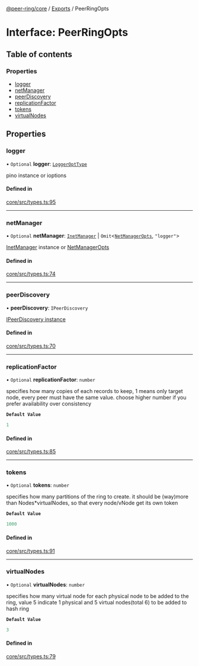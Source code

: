[@peer-ring/core](../README.md) / [Exports](../modules.md) / PeerRingOpts

# Interface: PeerRingOpts

## Table of contents

### Properties

- [logger](PeerRingOpts.md#logger)
- [netManager](PeerRingOpts.md#netmanager)
- [peerDiscovery](PeerRingOpts.md#peerdiscovery)
- [replicationFactor](PeerRingOpts.md#replicationfactor)
- [tokens](PeerRingOpts.md#tokens)
- [virtualNodes](PeerRingOpts.md#virtualnodes)

## Properties

### logger

• `Optional` **logger**: [`LoggerOptType`](../modules.md#loggeropttype)

pino instance or ioptions

#### Defined in

[core/src/types.ts:95](https://github.com/mahendraHegde/peer-ring/blob/a34a79cc00dcfece3dd7053087438426a58bff61/packages/core/src/types.ts#L95)

___

### netManager

• `Optional` **netManager**: [`InetManager`](InetManager.md) \| `Omit`\<[`NetManagerOpts`](NetManagerOpts.md), ``"logger"``\>

[InetManager](InetManager.md) instance or [NetManagerOpts](NetManagerOpts.md)

#### Defined in

[core/src/types.ts:74](https://github.com/mahendraHegde/peer-ring/blob/a34a79cc00dcfece3dd7053087438426a58bff61/packages/core/src/types.ts#L74)

___

### peerDiscovery

• **peerDiscovery**: `IPeerDiscovery`

[IPeerDiscovery instance](https://github.com/mahendraHegde/peer-ring/packages/discovery/docs/interfaces/IPeerDiscovery.md)

#### Defined in

[core/src/types.ts:70](https://github.com/mahendraHegde/peer-ring/blob/a34a79cc00dcfece3dd7053087438426a58bff61/packages/core/src/types.ts#L70)

___

### replicationFactor

• `Optional` **replicationFactor**: `number`

specifies how many copies of each records to keep, 1 means only target node, every peer must have the same value.
choose higher number if you prefer availability over consistency

**`Default Value`**

```ts
1
```

#### Defined in

[core/src/types.ts:85](https://github.com/mahendraHegde/peer-ring/blob/a34a79cc00dcfece3dd7053087438426a58bff61/packages/core/src/types.ts#L85)

___

### tokens

• `Optional` **tokens**: `number`

specifies how many partitions of the ring to create.
it should be (way)more than Nodes*virtualNodes, so that every node/vNode get its own token

**`Default Value`**

```ts
1000
```

#### Defined in

[core/src/types.ts:91](https://github.com/mahendraHegde/peer-ring/blob/a34a79cc00dcfece3dd7053087438426a58bff61/packages/core/src/types.ts#L91)

___

### virtualNodes

• `Optional` **virtualNodes**: `number`

specifies how many virtual node for each physical node to be added to the ring, value 5 indicate 1 physical and 5 virtual nodes(total 6) to be added to hash ring

**`Default Value`**

```ts
3
```

#### Defined in

[core/src/types.ts:79](https://github.com/mahendraHegde/peer-ring/blob/a34a79cc00dcfece3dd7053087438426a58bff61/packages/core/src/types.ts#L79)
